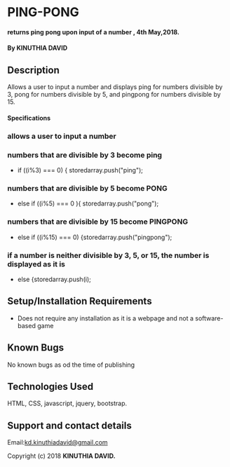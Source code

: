 # PING-PONG
#### returns ping pong upon input of a number , 4th May,2018.
#### By **KINUTHIA DAVID**
## Description
Allows a user to input a number and displays ping for numbers divisible by 3, pong for numbers divisible by 5, and pingpong for numbers divisible by 15.
#### Specifications
### allows a user to input a number
### numbers that are divisible by 3 become ping
* if ((i%3) === 0) { storedarray.push("ping");
### numbers that are divisible by 5 become PONG
* else if ((i%5) === 0 ){  storedarray.push("pong");
### numbers that are divisible by 15 become PINGPONG
*  else if ((i%15) === 0) {storedarray.push("pingpong");
### if a number is neither divisible  by 3, 5, or 15, the number is displayed as it is
* else {storedarray.push(i); 





## Setup/Installation Requirements
* Does not require any installation as it is a webpage and not a software-based game

## Known Bugs
No known bugs as od the time of publishing
## Technologies Used
HTML, CSS, javascript, jquery, bootstrap.
## Support and contact details
Email:kd.kinuthiadavid@gmail.com

Copyright (c) 2018 **KINUTHIA DAVID.**
